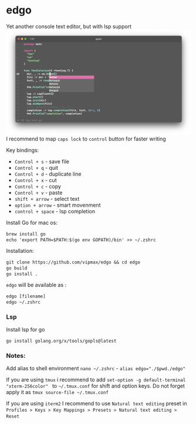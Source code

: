 # edgo
Yet another console text editor, but with lsp support
![editor](screen.png)
I recommend to map `caps lock` to `control` button for faster writing   

Key bindings:
- `Control + s` - save file
- `Control + q` - quit
- `Control + d` - duplicate line
- `Control + x` - cut 
- `Control + c` - copy 
- `Control + v` - paste
- `shift + arrow` - select text
- `option + arrow` - smart movenment
- `control + space` - lsp completion

Install Go for mac os:
```
brew install go 
echo 'export PATH=$PATH:$(go env GOPATH)/bin' >> ~/.zshrc
```


Installation:
```shell
git clone https://github.com/vipmax/edgo && cd edgo
go build 
go install .
```

`edgo` will be available as :
```
edgo [filename]
edgo ~/.zshrc 
```
### Lsp

Install lsp for go
```shell  
go install golang.org/x/tools/gopls@latest
```

### Notes:  
Add alias to  shell environment `nano ~/.zshrc` - `alias edgo="./$pwd./edgo"`


If you are using `tmux` i recommend to add `set-option -g default-terminal "xterm-256color" ` to `~/.tmux.conf`  for shift and option keys. Do not forget apply it as `tmux source-file ~/.tmux.conf`

If you are using `iterm2` I recommend to use `Natural text editing` preset in `Profiles > Keys > Key Mappings > Presets > Natural text editing > Reset ` 